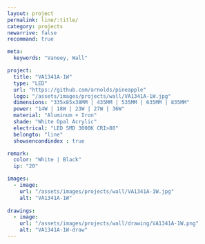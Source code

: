 ```yaml
---
layout: project
permalink: line/:title/
category: projects
newarrive: false
recommand: true

meta:
  keywords: "Vaneey, Wall"

project:
  title: "VA1341A-1W"
  type: "LED"
  url: "https://github.com/arnolds/pineapple"
  logo: "/assets/images/projects/wall/VA1341A-1W.jpg"
  dimensions: "335x85x38MM | 435MM | 535MM | 635MM | 835MM"
  power: "14W | 18W | 23W | 27W | 36W"
  material: "Aluminum + Iron"
  shade: "White Opal Acrylic"
  electrical: "LED SMD 3000K CRI>80"
  belongto: "line"
  showsencondindex : true

remark:
  color: "White | Black"
  ip: "20"

images:
  - image:
    url: "/assets/images/projects/wall/VA1341A-1W.jpg"
    alt: "VA1341A-1W"
    
drawings:
  - image:
    url: "/assets/images/projects/wall/drawing/VA1341A-1W.png"
    alt: "VA1341A-1W-draw"
---
```

